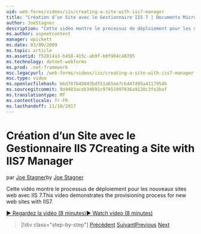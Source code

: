 ```yaml
---
uid: web-forms/videos/iis/creating-a-site-with-iis7-manager
title: "Création d’un Site avec le Gestionnaire IIS 7 | Documents Microsoft"
author: JoeStagner
description: "Cette vidéo montre le processus de déploiement pour les nouveaux sites web avec IIS 7."
ms.author: aspnetcontent
manager: wpickett
ms.date: 03/09/2009
ms.topic: article
ms.assetid: f52814a3-b458-415c-ab9f-b0f904c48705
ms.technology: dotnet-webforms
ms.prod: .net-framework
msc.legacyurl: /web-forms/videos/iis/creating-a-site-with-iis7-manager
msc.type: video
ms.openlocfilehash: b6d707648843bd551a65ae7cb447d95a4117954b
ms.sourcegitcommit: 9a9483aceb34591c97451997036a9120c3fe2baf
ms.translationtype: MT
ms.contentlocale: fr-FR
ms.lasthandoff: 11/10/2017
---
```

<a name="creating-a-site-with-iis7-manager"></a><span data-ttu-id="d6828-103">Création d’un Site avec le Gestionnaire IIS 7</span><span class="sxs-lookup"><span data-stu-id="d6828-103">Creating a Site with IIS7 Manager</span></span>
====================
<span data-ttu-id="d6828-104">par [Joe Stagner](https://github.com/JoeStagner)</span><span class="sxs-lookup"><span data-stu-id="d6828-104">by [Joe Stagner](https://github.com/JoeStagner)</span></span>

<span data-ttu-id="d6828-105">Cette vidéo montre le processus de déploiement pour les nouveaux sites web avec IIS 7.</span><span class="sxs-lookup"><span data-stu-id="d6828-105">This video demonstrates the provisioning process for new web sites with IIS7.</span></span>

[<span data-ttu-id="d6828-106">&#9654; Regardez la vidéo (8 minutes)</span><span class="sxs-lookup"><span data-stu-id="d6828-106">&#9654; Watch video (8 minutes)</span></span>](https://channel9.msdn.com/Blogs/ASP-NET-Site-Videos/creating-a-site-with-iis7-manager)

>[!div class="step-by-step"]
<span data-ttu-id="d6828-107">[Précédent](troubleshooting-production-aspnet-apps.md)
[Suivant](installing-ftp7.md)</span><span class="sxs-lookup"><span data-stu-id="d6828-107">[Previous](troubleshooting-production-aspnet-apps.md)
[Next](installing-ftp7.md)</span></span>
